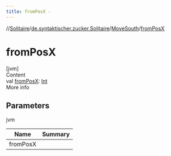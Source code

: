 ```yaml
---
title: fromPosX -
---
```

//[Solitaire](../../index.md)/[de.syntaktischer.zucker.Solitaire](../index.md)/[MoveSouth](index.md)/[fromPosX](from-pos-x.md)



# fromPosX  
[jvm]  
Content  
val [fromPosX](from-pos-x.md): [Int](https://kotlinlang.org/api/latest/jvm/stdlib/kotlin/-int/index.html)  
More info  


## Parameters  
  
jvm  
  
|  Name|  Summary| 
|---|---|
| <a name="de.syntaktischer.zucker.Solitaire/MoveSouth/fromPosX/#/PointingToDeclaration/"></a>fromPosX| <a name="de.syntaktischer.zucker.Solitaire/MoveSouth/fromPosX/#/PointingToDeclaration/"></a>
  
  



